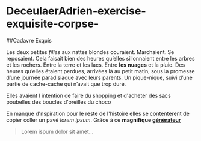 # DeceulaerAdrien-exercise-exquisite-corpse-
##Cadavre Exquis

Les deux petites *filles* aux nattes blondes couraient. Marchaient. Se reposaient. Cela faisait bien des heures qu’elles sillonnaient entre les arbres et les rochers. Entre la terre et les lacs. Entre **les nuages** et la pluie. Des heures qu’elles étaient perdues, arrivées là au petit matin, sous la promesse d’une journée paradisiaque avec leurs parents. Un pique-nique, suivi d’une partie de cache-cache qui n’avait que trop duré.


Elles avaient l intention de faire du shopping et d'acheter
des sacs poubelles
des boucles d'oreilles
du choco

En manque d'nspiration pour le reste de l'histoire elles se contentèrent de copier coller un pavé *lorem ipsum*.
Grâce à ce **magnifique [générateur](https://www.lipsum.com/)**
> Lorem ispum dolor sit amet... 
